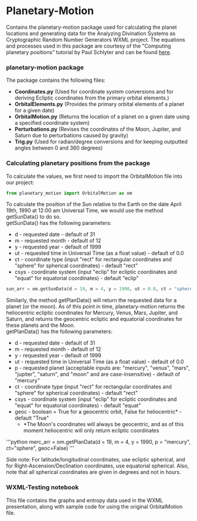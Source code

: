 # Planetary-Motion
Contains the planetary-motion package used for calculating the planet locations and generating data for the Analyzing Divination Systems as Cryptographic Random Number Generators WXML project. 
The equations and processes used in this package are courtesy of the "Computing planetary positions" tutorial by Paul Schlyter and can be found [here](https://www.stjarnhimlen.se/comp/tutorial.html). 

### planetary-motion package
The package contains the following files:
- **Coordinates.py** (Used for coordinate system conversions and for deriving Ecliptic coordinates from the primary orbital elements.)
- **OrbitalElements.py** (Provides the primary orbital elements of a planet for a given date)
- **OrbitalMotion.py** (Returns the location of a planet on a given date using a specified coordinate system)
- **Perturbations.py** (Revises the coordinates of the Moon, Jupiter, and Saturn due to perturbations caused by gravity)
- **Trig.py** (Used for radian/degree conversions and for keeping outputted angles between 0 and 360 degrees)

### Calculating planetary positions from the package
To calculate the values, we first need to import the OrbitalMotion file into our project:
```python
from planetary_motion import OrbitalMotion as om
```

To calculate the position of the Sun relative to the Earth on the date April 19th, 1990 at 12:00 am Universal Time,
we would use the method getSunData() to do so. <br>
getSunData() has the following parameters: 
- d - requested date - default of 31
- m - requested month - default of 12
- y - requested year - default of 1999
- ut - requested time in Universal Time (as a float value) - default of 0.0
- ct - coordinate type (input "rect" for rectangular coordinates and "sphere" for spherical coordinates) - default "rect"
- csys - coordinate system (input "eclip" for ecliptic coordinates and "equat" for equatorial coordinates) - default "eclip"

```python
sun_arr = om.getSunData(d = 19, m = 4, y = 1990, ut = 0.0, ct = "sphere", csys = "eclip")
```

Similarly, the method getPlanData() will return the requested data for a planet (or the moon). As of this point in time, planetary-motion returns the heliocentric ecliptic
coordinates for Mercury, Venus, Mars, Jupiter, and Saturn, and returns the geocentric ecliptic and equatorial coordinates for these planets and the Moon. <br>
getPlanData() has the following parameters:
- d - requested date - default of 31
- m - requested month - default of 12
- y - requested year - default of 1999
- ut - requested time in Universal Time (as a float value) - default of 0.0
- p - requested planet (acceptable inputs are: "mercury", "venus", "mars", "jupiter", "saturn", and "moon"  and are case-insensitive) - default of "mercury"
- ct - coordinate type (input "rect" for rectangular coordinates and "sphere" for spherical coordinates) - default "rect"
- csys - coordinate system (input "eclip" for ecliptic coordinates and "equat" for equatorial coordinates) - default "equat"
- geoc - boolean = True for a geocentric orbit, False for heliocentric* - default "True"
    - *The Moon's coordinates will always be geocentric, and as of this moment heliocentric will only return ecliptic coordinates

'''python
merc_arr = om.getPlanData(d = 19, m = 4, y = 1990, p = "mercury", ct="sphere", geoc=False)
'''

Side note: For latitude/longitudinal coordinates, use ecliptic spherical, and for Right-Ascension/Declination coordinates, use equatorial spherical. Also, note that all spherical coordinates are given in degrees and not in hours.

### WXML-Testing notebook
This file contains the graphs and entropy data used in the WXML presentation, along with sample code for using the original OrbitalMotion file. 
